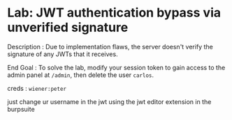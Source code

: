 # Lab: JWT authentication bypass via unverified signature

Description :  Due to implementation flaws, the server doesn't verify the signature of any JWTs that it receives.

End Goal : To solve the lab, modify your session token to gain access to the admin panel at `/admin`, then delete the user `carlos`.

creds : `wiener:peter`

just change ur username in the jwt using the jwt editor extension in the burpsuite
